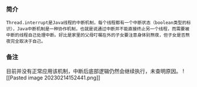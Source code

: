 ### 简介
	Thread.interrupt是Java线程的中断机制，每个线程都有一个中断状态（boolean类型的标识），Java中断机制是一种协作机制，也就是说通过中断并不能直接终止另一个线程，而需要被中断的线程自己处理中断。好比是家里的父母叮嘱在外的子女要注意身体别熬夜，但子女是否熬夜完全取决于自己。

### 备注
目前并没有正常应用该机制，中断后底部逻辑仍然会继续执行，未查明原因。
![[Pasted image 20230214152441.png]]
